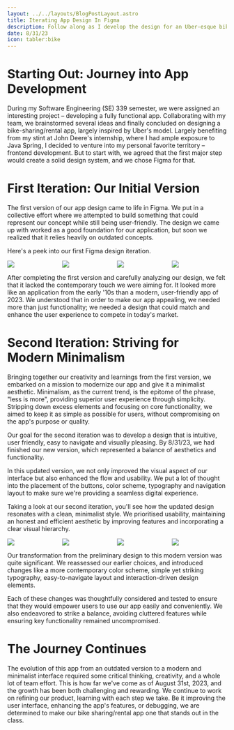 ```yaml
---
layout: ../../layouts/BlogPostLayout.astro
title: Iterating App Design In Figma
description: Follow along as I develop the design for an Uber-esque bike sharing app.
date: 8/31/23
icon: tabler:bike
---
```

# Starting Out: Journey into App Development
During my Software Engineering (SE) 339 semester, we were assigned an interesting project – developing a fully functional app. Collaborating with my team, we brainstormed several ideas and finally concluded on designing a bike-sharing/rental app, largely inspired by Uber's model. Largely benefiting from my stint at John Deere's internship, where I had ample exposure to Java Spring, I decided to venture into my personal favorite territory – frontend development. But to start with, we agreed that the first major step would create a solid design system, and we chose Figma for that.

# First Iteration: Our Initial Version

The first version of our app design came to life in Figma. We put in a collective effort where we attempted to build something that could represent our concept while still being user-friendly. The design we came up with worked as a good foundation for our application, but soon we realized that it relies heavily on outdated concepts.

Here's a peek into our first Figma design iteration. 

<div style="display: flex; justify-content: space-between; overflow: hidden;">
	<img src="/cyclesync/1.png" style="flex: 1; max-width: 25%; height: auto;"></img>
	<img src="/cyclesync/2.png" style="flex: 1; max-width: 25%; height: auto;"></img>
	<img src="/cyclesync/3.png" style="flex: 1; max-width: 25%; height: auto;"></img>
	<img src="/cyclesync/4.png" style="flex: 1; max-width: 25%; height: auto;"></img>
</div>

After completing the first version and carefully analyzing our design, we felt that it lacked the contemporary touch we were aiming for. It looked more like an application from the early '10s than a modern, user-friendly app of 2023. We understood that in order to make our app appealing, we needed more than just functionality; we needed a design that could match and enhance the user experience to compete in today's market.

# Second Iteration: Striving for Modern Minimalism

Bringing together our creativity and learnings from the first version, we embarked on a mission to modernize our app and give it a minimalist aesthetic. Minimalism, as the current trend, is the epitome of the phrase, "less is more", providing superior user experience through simplicity. Stripping down excess elements and focusing on core functionality, we aimed to keep it as simple as possible for users, without compromising on the app's purpose or quality.

Our goal for the second iteration was to develop a design that is intuitive, user friendly, easy to navigate and visually pleasing. By 8/31/23, we had finished our new version, which represented a balance of aesthetics and functionality.

In this updated version, we not only improved the visual aspect of our interface but also enhanced the flow and usability. We put a lot of thought into the placement of the buttons, color scheme, typography and navigation layout to make sure we're providing a seamless digital experience. 

Taking a look at our second iteration, you'll see how the updated design resonates with a clean, minimalist style. We prioritised usability, maintaining an honest and efficient aesthetic by improving features and incorporating a clear visual hierarchy.

<div style="display: flex; justify-content: space-between; overflow: hidden;">
	<img src="/cyclesync/5.png" style="flex: 1; max-width: 25%; height: auto;"></img>
	<img src="/cyclesync/6.png" style="flex: 1; max-width: 25%; height: auto;"></img>
	<img src="/cyclesync/7.png" style="flex: 1; max-width: 25%; height: auto;"></img>
	<img src="/cyclesync/8.png" style="flex: 1; max-width: 25%; height: auto;"></img>
</div>

Our transformation from the preliminary design to this modern version was quite significant. We reassessed our earlier choices, and introduced changes like a more contemporary color scheme, simple yet striking typography, easy-to-navigate layout and interaction-driven design elements. 

Each of these changes was thoughtfully considered and tested to ensure that they would empower users to use our app easily and conveniently. We also endeavored to strike a balance, avoiding cluttered features while ensuring key functionality remained uncompromised.

# The Journey Continues

The evolution of this app from an outdated version to a modern and minimalist interface required some critical thinking, creativity, and a whole lot of team effort. This is how far we've come as of August 31st, 2023, and the growth has been both challenging and rewarding. We continue to work on refining our product, learning with each step we take. Be it improving the user interface, enhancing the app's features, or debugging, we are determined to make our bike sharing/rental app one that stands out in the class.